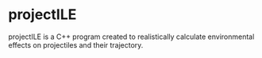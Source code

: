 # projectILE
projectILE is a C++ program created to realistically calculate environmental effects on projectiles and their trajectory.
